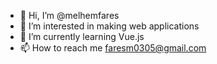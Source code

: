 - 👋 Hi, I’m @melhemfares
- 👀 I’m interested in making web applications
- 🌱 I’m currently learning Vue.js
- 📫 How to reach me faresm0305@gmail.com

<!---
melhemfares/melhemfares is a ✨ special ✨ repository because its `README.md` (this file) appears on your GitHub profile.
You can click the Preview link to take a look at your changes.
--->
